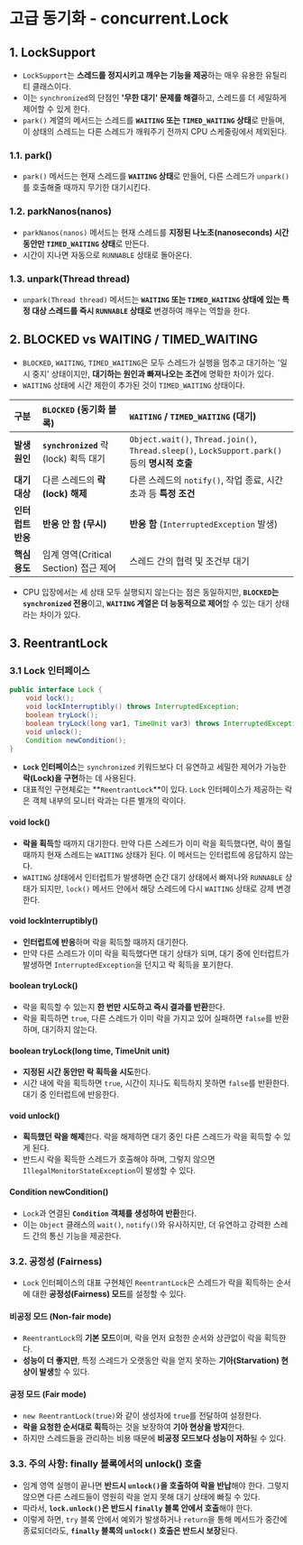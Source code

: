 # 고급 동기화 - concurrent.Lock

## 1. LockSupport

- `LockSupport`는 **스레드를 정지시키고 깨우는 기능을 제공**하는 매우 유용한 유틸리티 클래스이다.
- 이는 `synchronized`의 단점인 **'무한 대기' 문제를 해결**하고, 스레드를 더 세밀하게 제어할 수 있게 한다.
- `park()` 계열의 메서드는 스레드를 **`WAITING` 또는 `TIMED_WAITING` 상태**로 만들며, 이 상태의 스레드는 다른 스레드가 깨워주기 전까지 CPU 스케줄링에서 제외된다.

### 1.1. park()

- `park()` 메서드는 현재 스레드를 **`WAITING` 상태**로 만들어, 다른 스레드가 `unpark()`를 호출해줄 때까지 무기한 대기시킨다.

### 1.2. parkNanos(nanos)

- `parkNanos(nanos)` 메서드는 현재 스레드를 **지정된 나노초(nanoseconds) 시간 동안만 `TIMED_WAITING` 상태**로 만든다.
- 시간이 지나면 자동으로 `RUNNABLE` 상태로 돌아온다.

### 1.3. unpark(Thread thread)

- `unpark(Thread thread)` 메서드는 **`WAITING` 또는 `TIMED_WAITING` 상태에 있는 특정 대상 스레드를 즉시 `RUNNABLE` 상태로** 변경하여 깨우는 역할을 한다.

## 2. BLOCKED vs WAITING / TIMED_WAITING

- `BLOCKED`, `WAITING`, `TIMED_WAITING`은 모두 스레드가 실행을 멈추고 대기하는 '일시 중지' 상태이지만, **대기하는 원인과 빠져나오는 조건**에 명확한 차이가 있다.
- `WAITING` 상태에 시간 제한이 추가된 것이 `TIMED_WAITING` 상태이다.

| 구분              | `BLOCKED` (동기화 블록)               | `WAITING` / `TIMED_WAITING` (대기)                                                            |
| :---------------- | :------------------------------------ | :-------------------------------------------------------------------------------------------- |
| **발생 원인**     | **`synchronized`** 락(lock) 획득 대기 | `Object.wait()`, `Thread.join()`, `Thread.sleep()`, `LockSupport.park()` 등의 **명시적 호출** |
| **대기 대상**     | 다른 스레드의 **락(lock) 해제**       | 다른 스레드의 `notify()`, 작업 종료, 시간 초과 등 **특정 조건**                               |
| **인터럽트 반응** | **반응 안 함 (무시)**                 | **반응 함** (`InterruptedException` 발생)                                                     |
| **핵심 용도**     | 임계 영역(Critical Section) 접근 제어 | 스레드 간의 협력 및 조건부 대기                                                               |

- CPU 입장에서는 세 상태 모두 실행되지 않는다는 점은 동일하지만, **`BLOCKED`는 `synchronized` 전용**이고, **`WAITING` 계열은 더 능동적으로 제어**할 수 있는 대기 상태라는 차이가 있다.

## 3. ReentrantLock

### 3.1 Lock 인터페이스

```java
public interface Lock {
    void lock();
    void lockInterruptibly() throws InterruptedException;
    boolean tryLock();
    boolean tryLock(long var1, TimeUnit var3) throws InterruptedException;
    void unlock();
    Condition newCondition();
}
```

- **`Lock` 인터페이스**는 `synchronized` 키워드보다 더 유연하고 세밀한 제어가 가능한 **락(Lock)을 구현**하는 데 사용된다.
- 대표적인 구현체로는 **`ReentrantLock`**이 있다. `Lock` 인터페이스가 제공하는 락은 객체 내부의 모니터 락과는 다른 별개의 락이다.

#### void lock()

- **락을 획득**할 때까지 대기한다. 만약 다른 스레드가 이미 락을 획득했다면, 락이 풀릴 때까지 현재 스레드는 `WAITING` 상태가 된다. 이 메서드는 인터럽트에 응답하지 않는다.
- `WAITING` 상태에서 인터럽트가 발생하면 순간 대기 상태에서 빠져나와 `RUNNABLE` 상태가 되지만, `lock()` 메서드 안에서 해당 스레드에 다시 `WAITING` 상태로 강제 변경한다.

#### void lockInterruptibly()

- **인터럽트에 반응**하며 락을 획득할 때까지 대기한다.
- 만약 다른 스레드가 이미 락을 획득했다면 대기 상태가 되며, 대기 중에 인터럽트가 발생하면 `InterruptedException`을 던지고 락 획득을 포기한다.

#### boolean tryLock()

- 락을 획득할 수 있는지 **한 번만 시도하고 즉시 결과를 반환**한다.
- 락을 획득하면 `true`, 다른 스레드가 이미 락을 가지고 있어 실패하면 `false`를 반환하며, 대기하지 않는다.

#### boolean tryLock(long time, TimeUnit unit)

- **지정된 시간 동안만 락 획득을 시도**한다.
- 시간 내에 락을 획득하면 `true`, 시간이 지나도 획득하지 못하면 `false`를 반환한다. 대기 중 인터럽트에 반응한다.

#### void unlock()

- **획득했던 락을 해제**한다. 락을 해제하면 대기 중인 다른 스레드가 락을 획득할 수 있게 된다.
- 반드시 락을 획득한 스레드가 호출해야 하며, 그렇지 않으면 `IllegalMonitorStateException`이 발생할 수 있다.

#### Condition newCondition()

- `Lock`과 연결된 **`Condition` 객체를 생성하여 반환**한다.
- 이는 `Object` 클래스의 `wait()`, `notify()`와 유사하지만, 더 유연하고 강력한 스레드 간의 통신 기능을 제공한다.

### 3.2. 공정성 (Fairness)

- `Lock` 인터페이스의 대표 구현체인 `ReentrantLock`은 스레드가 락을 획득하는 순서에 대한 **공정성(Fairness) 모드**를 설정할 수 있다.

#### 비공정 모드 (Non-fair mode)

- `ReentrantLock`의 **기본 모드**이며, 락을 먼저 요청한 순서와 상관없이 락을 획득한다.
- **성능이 더 좋지만**, 특정 스레드가 오랫동안 락을 얻지 못하는 **기아(Starvation) 현상이 발생**할 수 있다.

#### 공정 모드 (Fair mode)

- `new ReentrantLock(true)`와 같이 생성자에 `true`를 전달하여 설정한다.
- **락을 요청한 순서대로 획득**하는 것을 보장하여 **기아 현상을 방지**한다.
- 하지만 스레드들을 관리하는 비용 때문에 **비공정 모드보다 성능이 저하**될 수 있다.

### 3.3. 주의 사항: finally 블록에서의 unlock() 호출

- 임계 영역 실행이 끝나면 **반드시 `unlock()`을 호출하여 락을 반납**해야 한다. 그렇지 않으면 다른 스레드들이 영원히 락을 얻지 못해 대기 상태에 빠질 수 있다.
- 따라서, **`lock.unlock()`은 반드시 `finally` 블록 안에서 호출**해야 한다.
- 이렇게 하면, `try` 블록 안에서 예외가 발생하거나 `return`을 통해 메서드가 중간에 종료되더라도, **`finally` 블록의 `unlock()` 호출은 반드시 보장**된다.
